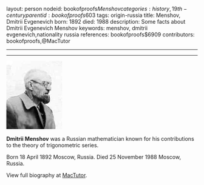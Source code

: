 layout: person
nodeid: bookofproofs$Menshov
categories: history,19th-century
parentid: bookofproofs$603
tags: origin-russia
title: Menshov, Dmitrii Evgenevich
born: 1892
died: 1988
description: Some facts about Dmitrii Evgenevich Menshov
keywords: menshov, dmitrii evgenevich,nationality russia
references: bookofproofs$6909
contributors: bookofproofs,@MacTutor

---


---

![Menshov.jpg](https://github.com/bookofproofs/bookofproofs.github.io/blob/main/_sources/_assets/images/portraits/Menshov.jpg?raw=true)

**Dmitrii Menshov** was a Russian mathematician known for his contributions to the theory of trigonometric series.

Born 18 April 1892 Moscow, Russia. Died 25 November 1988 Moscow, Russia.


View full biography at [MacTutor](https://mathshistory.st-andrews.ac.uk/Biographies/Menshov/).
